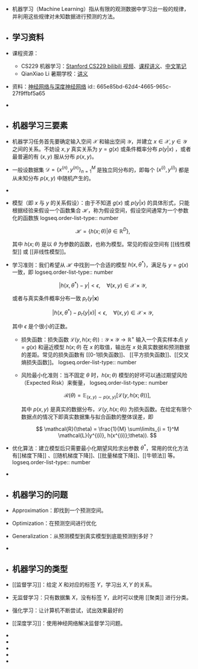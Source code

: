 - 机器学习（Machine Learning）指从有限的观测数据中学习出一般的规律，并利用这些规律对未知数据进行预测的方法。
- ## 学习资料
- 课程资源：
	- CS229 机器学习：[Stanford CS229 bilibili 视频](https://www.bilibili.com/video/BV1JE411w7Ub/)、[课程讲义](https://www.123pan.com/s/plj7Vv-iH223.html)、[中文笔记](https://doraemonzzz.com/tags/CS229/)
	- QianXiao Li 暑期学校：[讲义](https://www.123pan.com/s/plj7Vv-Dm223.html)
- 资料：[神经网络与深度神经网络](https://www.123pan.com/s/plj7Vv-tH223.html)
  id:: 665e85bd-62d4-4665-965c-27f9ffbf5a65
-
- ## 机器学习三要素
- 机器学习任务首先要确定输入空间 $\mathcal{X}$ 和输出空间 $\mathcal{Y}$，并建立 $x \in \mathcal{X}, y \in \mathcal{Y}$ 之间的关系。不妨设 $x,y$ 真实关系为 $y = g(x)$ 或条件概率分布 $p(y|x)$ ，或者最普遍的有 $(x,y)$ 服从分布 $p(x,y)$。
- 一般设数据集 $\mathcal{D} = \{{x}^{(n)}, y^{(n)}\}_{n = 1}^M$ 是独立同分布的，即每个 $({x}^{(i)}, y^{(i)})$ 都是从未知分布 $p({x},y)$ 中随机产生的。
-
- 模型（即 ${x}$ 与 $y$ 的关系假设）：由于不知道 $g({x})$ 或 $p(y|{x})$ 的具体形式，只能根据经验来假设一个函数集合 $\mathcal{H}$，称为假设空间，假设空间通常为一个参数化的函数族
  logseq.order-list-type:: number
  
  $$ \mathcal{H} = \{h({x};\theta)| \theta \in \mathbb{R}^D\}, $$
  
  其中 $h({x};\theta)$ 是以 $\theta$ 为参数的函数，也称为模型。常见的假设空间有 [[线性模型]] 或 [[非线性模型]]。
- 学习准则：我们希望从 $\mathcal{H}$ 中找到一个合适的模型 $h({x}, \theta^{\ast})$，满足与 $y = g({x})$ 一致，即
  logseq.order-list-type:: number
  
  $$ |h({x}, \theta^{\ast}) - y| < \epsilon, \quad \forall ({x},y) \in \mathcal{X} \times \mathcal{Y}, $$
  
  或者与真实条件概率分布一致 $p_r(y|\mathbf{x})$
  
  $$ |h({x},\theta^{\ast}) - p_r(y|{x})| < \epsilon, \quad \forall ({x}, y) \in \mathcal{X} \times \mathcal{Y}, $$
  
  其中 $\epsilon$ 是个很小的正数。
	- 损失函数：损失函数 $\mathcal{L}(y, h(x;\theta)):\mathcal{Y} \times \mathcal{Y} \rightarrow \mathbb{R}^+$ 输入一个真实样本点 $y = g(x)$ 和逼近模型 $h(x;\theta)$ 在 $x$ 的取值，输出在 $x$ 处真实数据和预测数据的差距。常见的损失函数有 [[0-1损失函数]]、 [[平方损失函数]]、[[交叉熵损失函数]]。
	  logseq.order-list-type:: number
	- 风险最小化准则：当不固定 $\theta$ 时，$h(x;\theta)$ 模型的好坏可以通过期望风险（Expected Risk）来衡量，
	  logseq.order-list-type:: number
	  
	  $$ \mathcal{R}(\theta) = \mathbb{E}_{(x,y) \sim p(x,y)} [\mathcal{L}(y, h(x;\theta))], $$
	  
	  其中 $p(x,y)$ 是真实的数据分布，$\mathcal{L}(y,h(x;\theta))$ 为损失函数。在给定有限个数据点的情况下即真实数据集与拟合函数的整体误差，即
	     
	     $$ \mathcal{R}(\theta) = \frac{1}{M} \sum\limits_{i = 1}^M \mathcal{L}(y^{(i)}, h(x^{(i)};\theta)). $$
- 优化算法：建立模型后只需要最小化期望风险求出参数 $\theta^{\ast}$，常用的优化方法有[[梯度下降]] 、[[随机梯度下降]]、[[批量梯度下降]]、[[牛顿法]] 等。
  logseq.order-list-type:: number
-
- ## 机器学习的问题
- Approximation：即找到一个预测空间。
- Optimization：在预测空间进行优化
- Generalization：从预测模型到真实模型到底能预测到多好？
-
- ## 机器学习的类型
- [[监督学习]]：给定 $X$ 和对应的标签 $Y$，学习出 $X,Y$ 的关系。
- 无监督学习：只有数据集 $X$，没有标签 $Y$，此时可以使用 [[聚类]] 进行分类。
- 强化学习：让计算机不断尝试，试出效果最好的
- [[深度学习]]：使用神经网络解决监督学习问题。
-
-
-
-
-